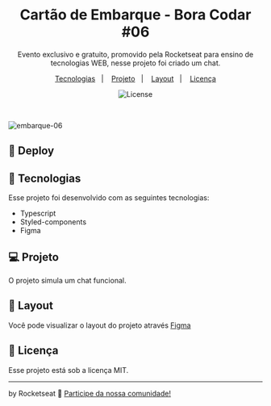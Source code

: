 <h1 align="center"> Cartão de Embarque - Bora Codar #06 </h1>

<p align="center">
Evento exclusivo e gratuito, promovido pela Rocketseat para ensino de tecnologias WEB, nesse projeto foi criado um chat.
</p>

<p align="center">
  <a href="#-tecnologias">Tecnologias</a>&nbsp;&nbsp;&nbsp;|&nbsp;&nbsp;&nbsp;
  <a href="#-projeto">Projeto</a>&nbsp;&nbsp;&nbsp;|&nbsp;&nbsp;&nbsp;
  <a href="#-layout">Layout</a>&nbsp;&nbsp;&nbsp;|&nbsp;&nbsp;&nbsp;
  <a href="#memo-licença">Licença</a>
</p>

<p align="center">
  <img alt="License" src="https://img.shields.io/static/v1?label=license&message=MIT&color=49AA26&labelColor=000000">
</p>

<br>

![embarque-06](https://user-images.githubusercontent.com/104373308/231636853-510a46a3-57e9-405e-9237-b01edbd79fff.png)



  
## 👾 Deploy


## 🚀 Tecnologias

Esse projeto foi desenvolvido com as seguintes tecnologias:

- Typescript
- Styled-components
- Figma


## 💻 Projeto

O projeto simula um chat funcional.

## 🔖 Layout

Você pode visualizar o layout do projeto através [Figma](https://www.figma.com/community/file/1200070743637495660/%23boraCodar---Desafio-6)
 

## :memo: Licença

Esse projeto está sob a licença MIT.

---

by Rocketseat :wave: [Participe da nossa comunidade!](https://discord.gg/rocketseat)
